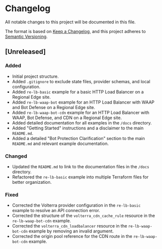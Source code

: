 # Changelog

All notable changes to this project will be documented in this file.

The format is based on [Keep a Changelog](https://keepachangelog.com/en/1.0.0/),
and this project adheres to [Semantic Versioning](https://semver.org/spec/v2.0.0.html).

## [Unreleased]

### Added
- Initial project structure.
- Added `.gitignore` to exclude state files, provider schemas, and local configuration.
- Added `re-lb-basic` example for a basic HTTP Load Balancer on a Regional Edge site.
- Added `re-lb-waap-bot` example for an HTTP Load Balancer with WAAP and Bot Defense on a Regional Edge site.
- Added `re-lb-waap-bot-cdn` example for an HTTP Load Balancer with WAAP, Bot Defense, and CDN on a Regional Edge site.
- Added detailed documentation for all examples in the `/docs` directory.
- Added "Getting Started" instructions and a disclaimer to the main `README.md`.
- Added a detailed "Bot Protection Clarification" section to the main `README.md` and relevant example documentation.

### Changed
- Updated the `README.md` to link to the documentation files in the `/docs` directory.
- Refactored the `re-lb-basic` example into multiple Terraform files for better organization.

### Fixed
- Corrected the Volterra provider configuration in the `re-lb-basic` example to resolve an API connection error.
- Corrected the structure of the `volterra_cdn_cache_rule` resource in the `re-lb-waap-bot-cdn` example.
- Corrected the `volterra_cdn_loadbalancer` resource in the `re-lb-waap-bot-cdn` example by removing an invalid argument.
- Corrected the origin pool reference for the CDN route in the `re-lb-waap-bot-cdn` example.
